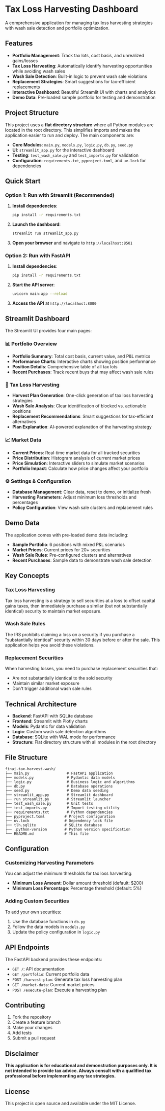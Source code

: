 # Tax Loss Harvesting Dashboard

A comprehensive application for managing tax loss harvesting strategies with wash sale detection and portfolio optimization.

## Features

- **Portfolio Management**: Track tax lots, cost basis, and unrealized gains/losses
- **Tax Loss Harvesting**: Automatically identify harvesting opportunities while avoiding wash sales
- **Wash Sale Detection**: Built-in logic to prevent wash sale violations
- **Replacement Strategies**: Smart suggestions for tax-efficient replacements
- **Interactive Dashboard**: Beautiful Streamlit UI with charts and analytics
- **Demo Data**: Pre-loaded sample portfolio for testing and demonstration

## Project Structure

This project uses a **flat directory structure** where all Python modules are located in the root directory. This simplifies imports and makes the application easier to run and deploy. The main components are:

- **Core Modules**: `main.py`, `models.py`, `logic.py`, `db.py`, `seed.py`
- **UI**: `streamlit_app.py` for the interactive dashboard
- **Testing**: `test_wash_sale.py` and `test_imports.py` for validation
- **Configuration**: `requirements.txt`, `pyproject.toml`, and `uv.lock` for dependencies

## Quick Start

### Option 1: Run with Streamlit (Recommended)

1. **Install dependencies**:
   ```bash
   pip install -r requirements.txt
   ```

2. **Launch the dashboard**:
   ```bash
   streamlit run streamlit_app.py
   ```

3. **Open your browser** and navigate to `http://localhost:8501`

### Option 2: Run with FastAPI

1. **Install dependencies**:
   ```bash
   pip install -r requirements.txt
   ```

2. **Start the API server**:
   ```bash
   uvicorn main:app --reload
   ```

3. **Access the API** at `http://localhost:8000`

## Streamlit Dashboard

The Streamlit UI provides four main pages:

### 📊 Portfolio Overview
- **Portfolio Summary**: Total cost basis, current value, and P&L metrics
- **Performance Charts**: Interactive charts showing position performance
- **Position Details**: Comprehensive table of all tax lots
- **Recent Purchases**: Track recent buys that may affect wash sale rules

### 🌾 Tax Loss Harvesting
- **Harvest Plan Generation**: One-click generation of tax loss harvesting strategies
- **Wash Sale Analysis**: Clear identification of blocked vs. actionable positions
- **Replacement Recommendations**: Smart suggestions for tax-efficient alternatives
- **Plan Explanation**: AI-powered explanation of the harvesting strategy

### 📈 Market Data
- **Current Prices**: Real-time market data for all tracked securities
- **Price Distribution**: Histogram analysis of current market prices
- **Price Simulation**: Interactive sliders to simulate market scenarios
- **Portfolio Impact**: Calculate how price changes affect your portfolio

### ⚙️ Settings & Configuration
- **Database Management**: Clear data, reset to demo, or initialize fresh
- **Harvesting Parameters**: Adjust minimum loss thresholds and percentages
- **Policy Configuration**: View wash sale clusters and replacement rules

## Demo Data

The application comes with pre-loaded demo data including:

- **Sample Portfolio**: 6 positions with mixed P&L scenarios
- **Market Prices**: Current prices for 20+ securities
- **Wash Sale Rules**: Pre-configured clusters and alternatives
- **Recent Purchases**: Sample data to demonstrate wash sale detection

## Key Concepts

### Tax Loss Harvesting
Tax loss harvesting is a strategy to sell securities at a loss to offset capital gains taxes, then immediately purchase a similar (but not substantially identical) security to maintain market exposure.

### Wash Sale Rules
The IRS prohibits claiming a loss on a security if you purchase a "substantially identical" security within 30 days before or after the sale. This application helps you avoid these violations.

### Replacement Securities
When harvesting losses, you need to purchase replacement securities that:
- Are not substantially identical to the sold security
- Maintain similar market exposure
- Don't trigger additional wash sale rules

## Technical Architecture

- **Backend**: FastAPI with SQLite database
- **Frontend**: Streamlit with Plotly charts
- **Models**: Pydantic for data validation
- **Logic**: Custom wash sale detection algorithms
- **Database**: SQLite with WAL mode for performance
- **Structure**: Flat directory structure with all modules in the root directory

## File Structure

```
finai-tax-harvest-wash/
├── main.py                 # FastAPI application
├── models.py               # Pydantic data models
├── logic.py                # Business logic and algorithms
├── db.py                   # Database operations
├── seed.py                 # Demo data seeding
├── streamlit_app.py        # Streamlit dashboard
├── run_streamlit.py        # Streamlit launcher
├── test_wash_sale.py       # Unit tests
├── test_imports.py         # Import testing utility
├── requirements.txt        # Python dependencies
├── pyproject.toml         # Project configuration
├── uv.lock                # Dependency lock file
├── tlh.sqlite             # SQLite database
├── .python-version        # Python version specification
└── README.md              # This file
```

## Configuration

### Customizing Harvesting Parameters

You can adjust the minimum thresholds for tax loss harvesting:

- **Minimum Loss Amount**: Dollar amount threshold (default: $200)
- **Minimum Loss Percentage**: Percentage threshold (default: 5%)

### Adding Custom Securities

To add your own securities:

1. Use the database functions in `db.py`
2. Follow the data models in `models.py`
3. Update the policy configuration in `logic.py`

## API Endpoints

The FastAPI backend provides these endpoints:

- `GET /`: API documentation
- `GET /portfolio`: Current portfolio data
- `POST /harvest-plan`: Generate tax loss harvesting plan
- `GET /market-data`: Current market prices
- `POST /execute-plan`: Execute a harvesting plan

## Contributing

1. Fork the repository
2. Create a feature branch
3. Make your changes
4. Add tests
5. Submit a pull request

## Disclaimer

**This application is for educational and demonstration purposes only. It is not intended to provide tax advice. Always consult with a qualified tax professional before implementing any tax strategies.**

## License

This project is open source and available under the MIT License.
